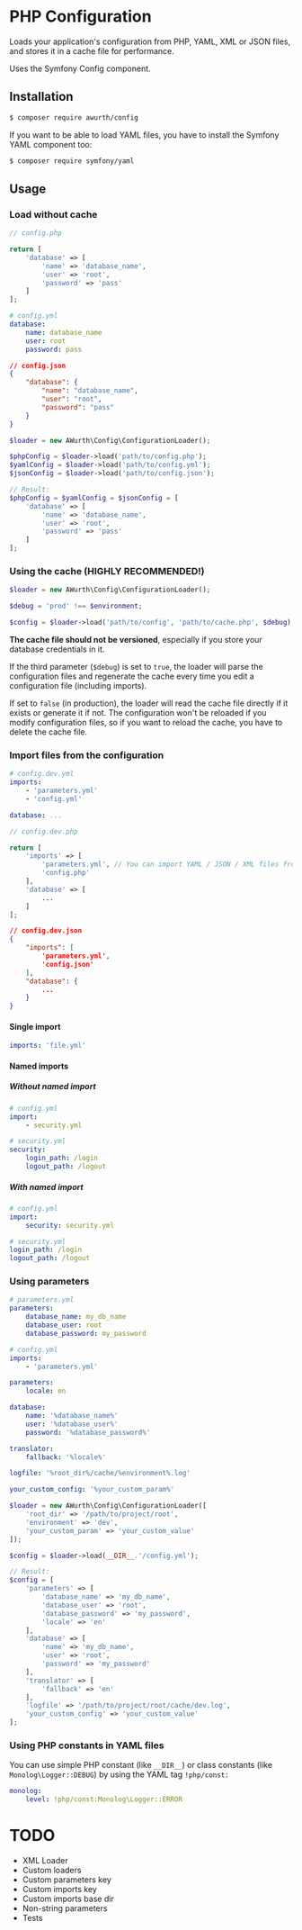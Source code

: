 # PHP Configuration

Loads your application's configuration from PHP, YAML, XML or JSON files, and stores it in a cache file for performance.

Uses the Symfony Config component.

## Installation
``` bash
$ composer require awurth/config
```

If you want to be able to load YAML files, you have to install the Symfony YAML component too:
``` bash
$ composer require symfony/yaml
```

## Usage
### Load without cache
``` php
// config.php

return [
    'database' => [
        'name' => 'database_name',
        'user' => 'root',
        'password' => 'pass'
    ]
];
```

``` yaml
# config.yml
database:
    name: database_name
    user: root
    password: pass
```

``` json
// config.json
{
    "database": {
        "name": "database_name",
        "user": "root",
        "password": "pass"
    }
}
```

``` php
$loader = new AWurth\Config\ConfigurationLoader();

$phpConfig = $loader->load('path/to/config.php');
$yamlConfig = $loader->load('path/to/config.yml');
$jsonConfig = $loader->load('path/to/config.json');

// Result:
$phpConfig = $yamlConfig = $jsonConfig = [
    'database' => [
        'name' => 'database_name',
        'user' => 'root',
        'password' => 'pass'
    ]
];
```

### Using the cache (HIGHLY RECOMMENDED!)
``` php
$loader = new AWurth\Config\ConfigurationLoader();

$debug = 'prod' !== $environment;

$config = $loader->load('path/to/config', 'path/to/cache.php', $debug);
```
**The cache file should not be versioned**, especially if you store your database credentials in it.

If the third parameter (`$debug`) is set to `true`, the loader will parse the configuration files and regenerate the cache every time you edit a configuration file (including imports).

If set to `false` (in production), the loader will read the cache file directly if it exists or generate it if not. The configuration won't be reloaded if you modify configuration files, so if you want to reload the cache, you have to delete the cache file.

### Import files from the configuration
``` yaml
# config.dev.yml
imports:
    - 'parameters.yml'
    - 'config.yml'

database: ...
```

``` php
// config.dev.php

return [
    'imports' => [
        'parameters.yml', // You can import YAML / JSON / XML files from a PHP configuration file
        'config.php'
    ],
    'database' => [
        ...
    ]
];
```

``` json
// config.dev.json
{
    "imports": [
        'parameters.yml',
        'config.json'
    ],
    "database": {
        ...
    }
}
```

#### Single import
``` yaml
imports: 'file.yml'
```

#### Named imports
##### Without named import
``` yaml
# config.yml
import:
    - security.yml

# security.yml
security:
    login_path: /login
    logout_path: /logout
```

##### With named import
``` yaml
# config.yml
import:
    security: security.yml

# security.yml
login_path: /login
logout_path: /logout
```

### Using parameters
``` yaml
# parameters.yml
parameters:
    database_name: my_db_name
    database_user: root
    database_password: my_password

# config.yml
imports:
    - 'parameters.yml'

parameters:
    locale: en

database:
    name: '%database_name%'
    user: '%database_user%'
    password: '%database_password%'

translator:
    fallback: '%locale%'

logfile: '%root_dir%/cache/%environment%.log'

your_custom_config: '%your_custom_param%'
```

``` php
$loader = new AWurth\Config\ConfigurationLoader([
    'root_dir' => '/path/to/project/root',
    'environment' => 'dev',
    'your_custom_param' => 'your_custom_value'
]);

$config = $loader->load(__DIR__.'/config.yml');

// Result:
$config = [
    'parameters' => [
        'database_name' => 'my_db_name',
        'database_user' => 'root',
        'database_password' => 'my_password',
        'locale' => 'en'
    ],
    'database' => [
        'name' => 'my_db_name',
        'user' => 'root',
        'password' => 'my_password'
    ],
    'translator' => [
        'fallback' => 'en'
    ],
    'logfile' => '/path/to/project/root/cache/dev.log',
    'your_custom_config' => 'your_custom_value'
];
```

### Using PHP constants in YAML files
You can use simple PHP constant (like `__DIR__`) or class constants (like `Monolog\Logger::DEBUG`) by using the YAML tag `!php/const:`

``` yaml
monolog:
    level: !php/const:Monolog\Logger::ERROR
```

# TODO
- XML Loader
- Custom loaders
- Custom parameters key
- Custom imports key
- Custom imports base dir
- Non-string parameters
- Tests
